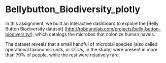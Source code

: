 # Bellybutton_Biodiversity_plotly

In this assignment, we built an interactive dashboard to explore the [Belly Button Biodiversity dataset]
(http://robdunnlab.com/projects/belly-button-biodiversity/), which catalogs the microbes that colonize human navels.

The dataset reveals that a small handful of microbial species (also called operational taxonomic units, or OTUs, in the study)
were present in more than 70% of people, while the rest were relatively rare.
